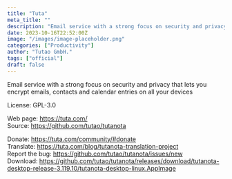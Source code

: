 ```yaml
---
title: "Tuta"
meta_title: ""
description: "Email service with a strong focus on security and privacy that lets you encrypt emails, contacts and calendar entries on all your devices."
date: 2023-10-16T22:52:00Z
image: "/images/image-placeholder.png"
categories: ["Productivity"]
author: "Tutao GmbH."
tags: ["official"]
draft: false
---
```


Email service with a strong focus on security and privacy that lets you encrypt emails, contacts and calendar entries on all your devices

License: GPL-3.0

Web page: https://tuta.com/  
Source: https://github.com/tutao/tutanota

Donate: https://tuta.com/community/#donate  
Translate: https://tuta.com/blog/tutanota-translation-project  
Report the bug: https://github.com/tutao/tutanota/issues/new  
Download: https://github.com/tutao/tutanota/releases/download/tutanota-desktop-release-3.119.10/tutanota-desktop-linux.AppImage
